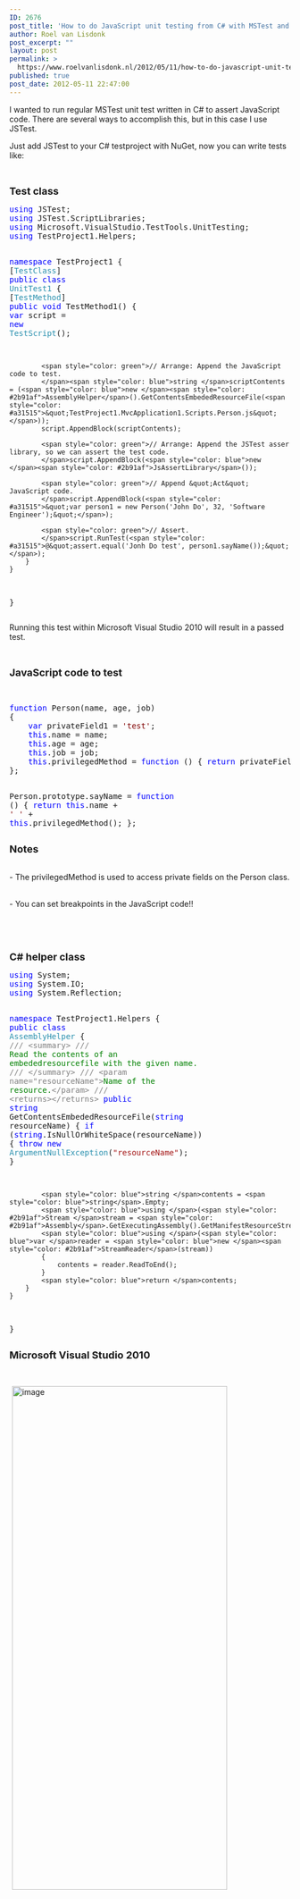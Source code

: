 ```yaml
---
ID: 2676
post_title: 'How to do JavaScript unit testing from C# with MSTest and JSTest'
author: Roel van Lisdonk
post_excerpt: ""
layout: post
permalink: >
  https://www.roelvanlisdonk.nl/2012/05/11/how-to-do-javascript-unit-testing-from-c-with-mstest-and-jstest/
published: true
post_date: 2012-05-11 22:47:00
---
```

<p>I wanted to run regular MSTest unit test written in C# to assert JavaScript code. There are several ways to accomplish this, but in this case I use JSTest.</p>  <p>Just add JSTest to your C# testproject with NuGet, now you can write tests like:</p>  <p>&#160;</p>  <p><font size="4"><strong>Test class</strong></font></p>  <pre class="code"><span style="color: blue">using </span>JSTest;
<span style="color: blue">using </span>JSTest.ScriptLibraries;
<span style="color: blue">using </span>Microsoft.VisualStudio.TestTools.UnitTesting;
<span style="color: blue">using </span>TestProject1.Helpers;

<span style="color: blue">namespace </span>TestProject1
{
    [<span style="color: #2b91af">TestClass</span>]
    <span style="color: blue">public class </span><span style="color: #2b91af">UnitTest1
    </span>{
        [<span style="color: #2b91af">TestMethod</span>]
        <span style="color: blue">public void </span>TestMethod1()
        {
            <span style="color: blue">var </span>script = <span style="color: blue">new </span><span style="color: #2b91af">TestScript</span>();

            <span style="color: green">// Arrange: Append the JavaScript code to test.
            </span><span style="color: blue">string </span>scriptContents = (<span style="color: blue">new </span><span style="color: #2b91af">AssemblyHelper</span>().GetContentsEmbededResourceFile(<span style="color: #a31515">&quot;TestProject1.MvcApplication1.Scripts.Person.js&quot;</span>));
            script.AppendBlock(scriptContents);

            <span style="color: green">// Arrange: Append the JSTest asser library, so we can assert the test code.
            </span>script.AppendBlock(<span style="color: blue">new </span><span style="color: #2b91af">JsAssertLibrary</span>());

            <span style="color: green">// Append &quot;Act&quot; JavaScript code.
            </span>script.AppendBlock(<span style="color: #a31515">&quot;var person1 = new Person('John Do', 32, 'Software Engineer');&quot;</span>);

            <span style="color: green">// Assert.
            </span>script.RunTest(<span style="color: #a31515">@&quot;assert.equal('Jonh Do test', person1.sayName());&quot;</span>);
        }
    }
}</pre>

<p>Running this test within Microsoft Visual Studio 2010 will result in a passed test.</p>

<p>&#160;</p>

<p><font size="4"><strong>JavaScript code to test</strong></font>

  <br />

  <br /></p>

<p>
  <pre class="code"><span style="color: blue">function </span>Person(name, age, job)
{
    <span style="color: blue">var </span>privateField1 = <span style="color: maroon">'test'</span>;
    <span style="color: blue">this</span>.name = name;
    <span style="color: blue">this</span>.age = age;
    <span style="color: blue">this</span>.job = job;
    <span style="color: blue">this</span>.privilegedMethod = <span style="color: blue">function </span>() { <span style="color: blue">return </span>privateField1; }
};

Person.prototype.sayName = <span style="color: blue">function </span>()
{
    <span style="color: blue">return this</span>.name + <span style="color: maroon">' ' </span>+ <span style="color: blue">this</span>.privilegedMethod();
};</pre>
</p>

<p><strong><font size="4">Notes</font></strong>

  <br />- The privilegedMethod is used to access private fields on the Person class.

  <br />- You can set breakpoints in the JavaScript code!!

  <br />

  <br /></p>

<p><font size="4"><strong>C# helper class</strong></font></p>

<p>
  <pre class="code"><span style="color: blue">using </span>System;
<span style="color: blue">using </span>System.IO;
<span style="color: blue">using </span>System.Reflection;

<span style="color: blue">namespace </span>TestProject1.Helpers
{
    <span style="color: blue">public class </span><span style="color: #2b91af">AssemblyHelper
    </span>{
        <span style="color: gray">/// &lt;summary&gt;
        /// </span><span style="color: green">Read the contents of an embededresourcefile with the given name.
        </span><span style="color: gray">/// &lt;/summary&gt;
        /// &lt;param name=&quot;resourceName&quot;&gt;</span><span style="color: green">Name of the resource.</span><span style="color: gray">&lt;/param&gt;
        /// &lt;returns&gt;&lt;/returns&gt;
        </span><span style="color: blue">public string </span>GetContentsEmbededResourceFile(<span style="color: blue">string </span>resourceName)
        {
            <span style="color: blue">if </span>(<span style="color: blue">string</span>.IsNullOrWhiteSpace(resourceName)) { <span style="color: blue">throw new </span><span style="color: #2b91af">ArgumentNullException</span>(<span style="color: #a31515">&quot;resourceName&quot;</span>); }

            <span style="color: blue">string </span>contents = <span style="color: blue">string</span>.Empty;
            <span style="color: blue">using </span>(<span style="color: #2b91af">Stream </span>stream = <span style="color: #2b91af">Assembly</span>.GetExecutingAssembly().GetManifestResourceStream(resourceName))
            <span style="color: blue">using </span>(<span style="color: blue">var </span>reader = <span style="color: blue">new </span><span style="color: #2b91af">StreamReader</span>(stream))
            {
                contents = reader.ReadToEnd();
            }
            <span style="color: blue">return </span>contents;
        }
    }
}</pre>
</p>



<p><font size="4"><strong>Microsoft Visual Studio 2010</strong></font>

  <br /></p>

<p><a href="http://www.roelvanlisdonk.nl/wp-content/uploads/2012/05/image7.png" rel="lightbox"><img style="background-image: none; border-bottom: 0px; border-left: 0px; margin: 0px 5px; padding-left: 0px; padding-right: 0px; display: inline; border-top: 0px; border-right: 0px; padding-top: 0px" title="image" border="0" alt="image" src="http://www.roelvanlisdonk.nl/wp-content/uploads/2012/05/image_thumb7.png" width="385" height="902" /></a></p>